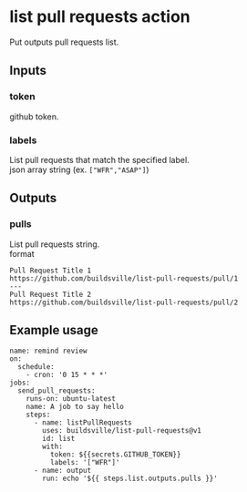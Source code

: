 # list pull requests action
Put outputs pull requests list.

## Inputs
### token
github token.

### labels
List pull requests that match the specified label.  
json array string (ex. `["WFR","ASAP"]`)

## Outputs
### pulls
List pull requests string.  
format

```
Pull Request Title 1
https://github.com/buildsville/list-pull-requests/pull/1
---
Pull Request Title 2
https://github.com/buildsville/list-pull-requests/pull/2
```

## Example usage
```
name: remind review
on:
  schedule:
    - cron: '0 15 * * *'
jobs:
  send_pull_requests:
    runs-on: ubuntu-latest
    name: A job to say hello
    steps:
      - name: listPullRequests
        uses: buildsville/list-pull-requests@v1
        id: list
        with:
          token: ${{secrets.GITHUB_TOKEN}}
          labels: '["WFR"]'
      - name: output
        run: echo '${{ steps.list.outputs.pulls }}'
```
